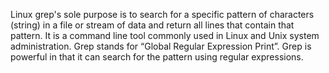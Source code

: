 Linux grep's sole purpose is to search for a specific pattern of characters (string) in a file or stream of data and return all lines that contain that pattern. It is a command line tool commonly used in Linux and Unix system administration. Grep stands for “Global Regular Expression Print”. Grep is powerful in that it can search for the pattern using regular expressions.
